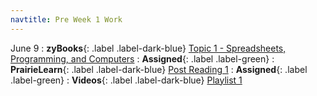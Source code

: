 ```yaml
---
navtitle: Pre Week 1 Work
---
```

June 9
: **zyBooks**{: .label .label-dark-blue} [Topic 1 - Spreadsheets, Programming, and Computers](#)
  : **Assigned**{: .label .label-green} 
: **PrairieLearn**{: .label .label-dark-blue} [Post Reading 1](#)
  : **Assigned**{: .label .label-green} 
: **Videos**{: .label .label-dark-blue} [Playlist 1](https://mediaspace.illinois.edu/playlist/dedicated/214548063/1_zno4qhz4/1_m4qspeoe)
